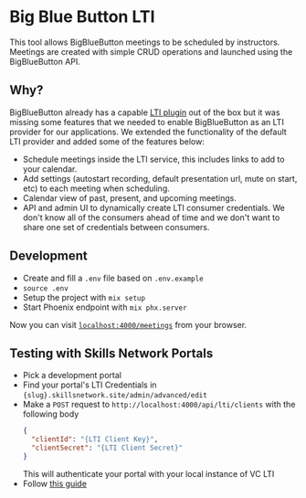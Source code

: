 # Big Blue Button LTI

This tool allows BigBlueButton meetings to be scheduled by instructors. Meetings are created with simple CRUD operations and launched using the BigBlueButton API.

## Why?

BigBlueButton already has a capable [LTI plugin](https://github.com/bigbluebutton/bigbluebutton/tree/develop/bbb-lti) out of the box but it was missing some features that we needed to enable BigBlueButton as an LTI provider for our applications. We extended the functionality of the default LTI provider and added some of the features below:

- Schedule meetings inside the LTI service, this includes links to add to your calendar.
- Add settings (autostart recording, default presentation url, mute on start, etc) to each meeting when scheduling.
- Calendar view of past, present, and upcoming meetings.
- API and admin UI to dynamically create LTI consumer credentials. We don't know all of the consumers ahead of time and we don't want to share one set of credentials between consumers.

## Development

  * Create and fill a `.env` file based on `.env.example`
  * `source .env`
  * Setup the project with `mix setup`
  * Start Phoenix endpoint with `mix phx.server`

Now you can visit [`localhost:4000/meetings`](http://localhost:4000/meetings) from your browser.

## Testing with Skills Network Portals

  * Pick a development portal
  * Find your portal's LTI Credentials in `{slug}.skillsnetwork.site/admin/advanced/edit`
  * Make a `POST` request to `http://localhost:4000/api/lti/clients` with the following body
    ```JSON
    {
      "clientId": "{LTI Client Key}",
      "clientSecret": "{LTI Client Secret}"
    }
    ```
    This will authenticate your portal with your local instance of VC LTI
  * Follow [this guide](https://support.skillsnetwork.site/knowledgebase/articles/1940794-how-do-i-setup-virtual-classroom-for-a-course)
